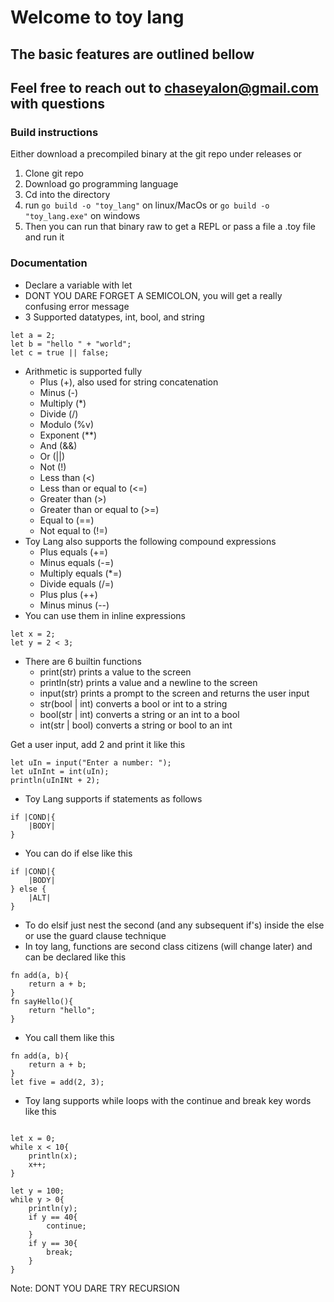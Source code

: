 
# Welcome to toy lang

## The basic features are outlined bellow

## Feel free to reach out to <chaseyalon@gmail.com> with questions

### Build instructions
Either download a precompiled binary at the git repo under releases or
1. Clone git repo
2. Download go programming language
3. Cd into the directory
4. run ```go build -o "toy_lang"``` on linux/MacOs or ```go build -o "toy_lang.exe"``` on windows
5. Then you can run that binary raw to get a REPL or pass a file a .toy file and run it

### Documentation

- Declare a variable with let
- DONT YOU DARE FORGET A SEMICOLON, you will get a really confusing error message
- 3 Supported datatypes, int, bool, and string

```toy
let a = 2;
let b = "hello " + "world";
let c = true || false;
```

- Arithmetic is supported fully
    - Plus (+), also used for string concatenation
    - Minus (-)
    - Multiply (*)
    - Divide (/)
    - Modulo (%v)
    - Exponent (**)
    - And (&&)
    - Or (||)
    - Not (!)
    - Less than (<)
    - Less than or equal to (<=)
    - Greater than (>)
    - Greater than or equal to (>=)
    - Equal to (==)
    - Not equal to (!=)
- Toy Lang also supports the following compound expressions
    - Plus equals (+=)
    - Minus equals (-=)
    - Multiply equals (*=)
    - Divide equals (/=)
    - Plus plus (++)
    - Minus minus (--)
- You can use them in inline expressions

```toy
let x = 2;
let y = 2 < 3;
```

- There are 6 builtin functions
    - print(str) prints a value to the screen
    - println(str) prints a value and a newline to the screen
    - input(str) prints a prompt to the screen and returns the user input
    - str(bool | int) converts a bool or int to a string
    - bool(str | int) converts a string or an int to a bool
    - int(str | bool) converts a string or bool to an int

Get a user input, add 2 and print it like this
```toy
let uIn = input("Enter a number: ");
let uInInt = int(uIn);
println(uInINt + 2);
```

- Toy Lang supports if statements as follows
```toy
if |COND|{
    |BODY|
}
```
- You can do if else like this
```toy
if |COND|{
    |BODY|
} else {
    |ALT|
}
```
- To do elsif just nest the second (and any subsequent if's) inside the else or use the guard clause technique
- In toy lang, functions are second class citizens (will change later) and can be declared like this 
```toy
fn add(a, b){
    return a + b;
}
fn sayHello(){
    return "hello";
}
```
- You call them like this 
```toy
fn add(a, b){
    return a + b;
}
let five = add(2, 3); 
```

- Toy lang supports while loops with the continue and break key words like this
```toy

let x = 0;
while x < 10{
    println(x);
    x++;
}

let y = 100;
while y > 0{
    println(y);
    if y == 40{
        continue;
    }
    if y == 30{
        break;
    }
}

```
Note: DONT YOU DARE TRY RECURSION